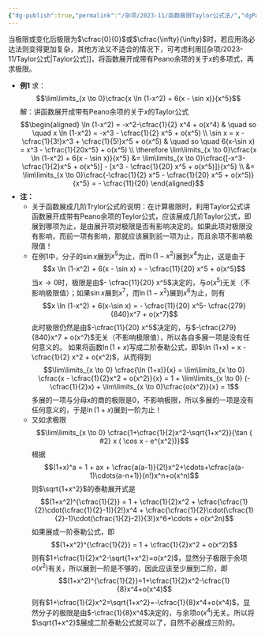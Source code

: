 ```yaml
---
{"dg-publish":true,"permalink":"/杂项/2023-11/函数极限Taylor公式法/","dgPassFrontmatter":true}
---
```


当极限或变化后极限为$\cfrac{0}{0}$或$\cfrac{\infty}{\infty}$时，若应用洛必达法则变得更加复杂，其他方法又不适合的情况下，可考虑利用[[杂项/2023-11/Taylor公式\|Taylor公式]]，将函数展开成带有Peano余项的关于$x$的多项式，再求极限。
- **例1**
	求：
	$$\lim\limits_{x \to 0}\cfrac{x \ln (1-x^2) + 6(x - \sin x)}{x^5}$$
	解：讲函数展开成带有Peano余项的关于$x$的Taylor公式
	$$\begin{aligned} \ln (1-x^2) = -x^2-\cfrac{1}{2} x^4 + o(x^4) & \quad so \quad x \ln (1-x^2) = -x^3 - \cfrac{1}{2} x^5 + o(x^5) \\ \sin x = x - \cfrac{1}{3!}x^3 + \cfrac{1}{5!}x^5 + o(x^5) & \quad so \quad 6(x-\sin x) = x^3 - \cfrac{1}{20x^5} + o(x^5) \\ \therefore \lim\limits_{x \to 0}\cfrac{x \ln (1-x^2) + 6(x - \sin x)}{x^5} &= \lim\limits_{x \to 0}\cfrac{[-x^3-\cfrac{1}{2}x^5 + o(x^5)] - [x^3 - \cfrac{1}{20} x^5 + o(x^5)]}{x^5} \\ &= \lim\limits_{x \to 0}\cfrac{-\cfrac{1}{2} x^5 - \cfrac{1}{20} x^5 + o(x^5)}{x^5} = - \cfrac{11}{20} \end{aligned}$$
- **注：**
	- 关于函数展成几阶Trylor公式的说明：在计算极限时，利用Taylor公式讲函数展开成带有Peano余项的Teylor公式，应该展成几阶Taylor公式，即展到哪项为止，是由展开项对极限是否有影响决定的。如果此项对极限没有影响，而前一项有影响，那就应该展到前一项为止，而且余项不影响极限值！
	- 在例1中，分子的$\sin x$展到$x^5$为止，而$\ln (1-x^2)$展到$x^4$为止，这是由于
	$$x \ln (1-x^2) + 6(x - \sin x) = - \cfrac{11}{20} x^5 + o(x^5)$$
	当$x \to 0$时，极限是由$- \cfrac{11}{20} x^5$决定的，与$o(x^5)$无关（不影响极限值）；如果$\sin x$展到$x^7$，而$\ln (1-x^2)$展到$x^6$为止，则有
	$$x \ln (1-x^2) + 6(x-\sin x) = - \cfrac{11}{20} x^5- \cfrac{279}{840}x^7 + o(x^7)$$
	此时极限仍然是由$-\cfrac{11}{20} x^5$决定的，与$-\cfrac{279}{840}x^7 + o(x^7)$无关（不影响极限值），所以各自多展一项是没有任何意义的。
	如果将函数$\ln(1+x)$写成二阶泰勒公式，即$\ln (1+x) = x - \cfrac{1}{2} x^2 + o(x^2)$，从而得到
	$$\lim\limits_{x \to 0} \cfrac{\ln (1+x)}{x} = \lim\limits_{x \to 0} \cfrac{x - \cfrac{1}{2}x^2 + o(x^2)}{x} = 1 + \lim\limits_{x \to 0} (-\cfrac{1}{2}x) + \lim\limits_{x \to 0}\cfrac{o(x^2)}{x} = 1$$
	多展的一项与分母x的商的极限是0，不影响极限，所以多展的一项是没有任何意义的，于是$\ln (1+x)$展到一阶为止！
	- 又如求极限
	$$\lim\limits_{x \to 0} \cfrac{1+\cfrac{1}{2}x^2-\sqrt{1+x^2}}{\tan
{ #2}
 x ( \cos x - e^{x^2})}$$
	根据
	$$(1+x)^a = 1 + ax + \cfrac{a(a-1)}{2!}x^2+\cdots+\cfrac{a(a-1)\cdots(a-n+1)}{n!}x^n+o(x^n)$$
	则$\sqrt{1+x^2}$的泰勒展开式是
	$$(1+x^2)^{\cfrac{1}{2}} = 1 + \cfrac{1}{2}x^2 + \cfrac{\cfrac{1}{2}\cdot(\cfrac{1}{2}-1)}{2!}x^4 + \cfrac{\cfrac{1}{2}\cdot(\cfrac{1}{2}-1)\cdot(\cfrac{1}{2}-2)}{3!}x^6+\cdots + o(x^2n)$$
	如果展成一阶泰勒公式，即
	$$(1+x^2)^{\cfrac{1}{2}} = 1 + \cfrac{1}{2}x^2 + o(x^2)$$
	则有$1+\cfrac{1}{2}x^2-\sqrt{1+x^2}=o(x^2)$，显然分子极限于余项$o(x^2)$有关，所以展到一阶是不够的，因此应该至少展到二阶，即
	$$(1+x^2)^{\cfrac{1}{2}}=1+\cfrac{1}{2}x^2-\cfrac{1}{8}x^4+o(x^4)$$
	则有$1+\cfrac{1}{2}x^2=\sqrt{1+x^2}=-\cfrac{1}{8}x^4+o(x^4)$，显然分子的极限是由$-\cfrac{1}{8}x^4$决定的，与余项$o(x^4)$无关。所以将$\sqrt{1+x^2}$展成二阶泰勒公式就可以了，自然不必展成三阶的。